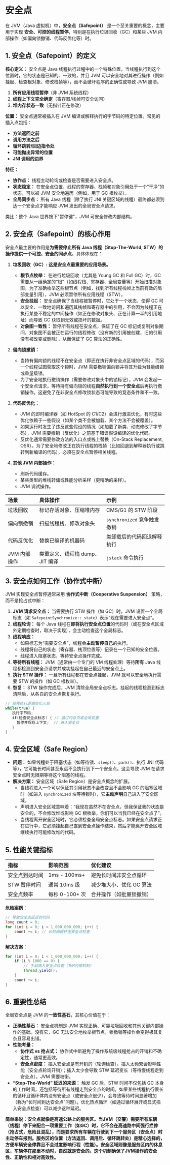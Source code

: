 #  安全点

在 JVM（Java 虚拟机）中，**安全点（Safepoint）** 是一个至关重要的概念，主要用于实现 **安全、可控的线程暂停**，特别是在执行垃圾回收（GC）和某些 JVM 内部操作（如偏向锁撤销、代码反优化等）时。

## 1. 安全点（Safepoint）的定义

**核心定义：** 安全点是 Java 线程执行过程中的一个特殊位置。当线程执行到这个位置时，它的状态是已知的、一致的，并且 JVM 可以安全地对其进行操作（例如挂起、检查根对象、修改栈帧等），而不会破坏程序的正确性或导致 JVM 崩溃。

1. **所有应用线程暂停**（非 JVM 系统线程）
2. **线程上下文完全确定**（寄存器/栈帧可安全访问）
3. **堆内存状态一致**（无指针正在修改）

**位置：** 安全点通常被插入在 JVM 编译或解释执行的字节码的特定位置。常见的插入点包括：

*   **方法返回之前**
*   **调用方法之后**
*   **循环跳转/回边指令处**
*   **可能抛出异常的位置**
*   **JNI 调用的边界**

**特征：**

*   **协作点：** 线程主动轮询或检查是否需要进入安全点。
*   **状态稳定：** 在安全点位置，线程的寄存器、栈帧和对象引用处于一个“干净”的状态，可以被 JVM 安全地遍历（例如，用于 GC 根枚举）。
*   **全局同步点：** 所有 Java 线程（除了执行 JNI 关键区域的线程）最终都必须到达一个安全点才能响应 JVM 发出的全局安全点请求。

类比：整个 Java 世界按下"暂停键"，JVM 可安全修改内部结构。

## 2. 安全点（Safepoint）的核心作用

安全点最主要的作用是**为需要停止所有 Java 线程（Stop-The-World, STW）的操作提供一个可控、安全的同步点**。具体体现在：

1.  **垃圾回收（GC）: 这是安全点最重要的应用场景。**
    *   **根节点枚举：** 在进行垃圾回收（尤其是 Young GC 和 Full GC）时，GC 需要从一组确定的“根”（如线程栈、寄存器、全局变量等）开始扫描对象图。为了准确枚举这些根节点（例如，找到所有线程栈帧上当前有效的局部变量引用），JVM 必须暂停所有应用线程（STW）。
    *   **安全挂起：** 安全点确保了当线程被暂停时，它处于一个状态，使得 GC 可以安全、一致地访问和遍历其栈帧和寄存器中的引用，不会因为线程正在执行某些不稳定的中间操作（如正在修改对象头、正在计算一半的引用地址）而导致 GC 获取到无效或损坏的数据。
    *   **对象图一致性：** 暂停所有线程在安全点，保证了在 GC 标记或复制对象期间，对象图不会被正在运行的线程修改（没有新的引用被创建，旧的引用没有被改变或删除），从而保证了 GC 算法的正确性。

2.  **偏向锁撤销：**
    *   当持有偏向锁的线程不在安全点（即还在执行非安全点区域的代码），而另一个线程试图获取这个锁时，JVM 需要撤销偏向锁并将其升级为轻量级锁或重量级锁。
    *   为了安全地执行撤销操作（需要修改对象头中的锁标记），JVM 会发起一个安全点请求，等待持有偏向锁的线程**自然执行到一个安全点**后再执行撤销操作。这避免了在非安全点修改锁状态可能导致的竞态条件和不一致。

3.  **代码反优化：**
    *   JVM 的即时编译器（如 HotSpot 的 C1/C2）会进行激进优化，有时这些优化依赖于一些假设（如某个类不会被加载、某个方法不会被覆盖）。
    *   如果运行时发生了违反这些假设的情况（如加载了新类、动态修改了字节码），JVM 需要撤销（反优化）之前基于错误假设编译的优化代码。
    *   反优化通常需要修改方法的入口点或栈上替换（On-Stack Replacement, OSR）。为了安全地修改正在执行线程的栈帧（比如回退到解释器执行或跳转到新编译的代码），必须在安全点暂停相关线程。

4.  **其他 JVM 内部操作：**
    *   刷新代码缓存。
    *   某些类型的堆栈转储或性能分析采样（更精确的采样）。
    *   JVM 调试操作。

| **场景**     | **具体操作**                    | **示例**                    |
| :----------- | :------------------------------ | :-------------------------- |
| 垃圾回收     | 标记存活对象、压缩堆内存        | CMS/G1 的 STW 阶段          |
| 偏向锁撤销   | 扫描线程栈、修改对象头          | `synchronized` 竞争触发撤销 |
| 代码反优化   | 替换已编译的机器码              | 类卸载后的代码回退解释执行  |
| JVM 内部操作 | 类重定义、线程栈 dump、JIT 编译 | `jstack` 命令执行           |

## 3. 安全点如何工作（协作式中断）

JVM 实现安全点暂停通常采用 **协作式中断（Cooperative Suspension）** 策略，而不是抢占式中断：

1.  **JVM 请求安全点：** 当需要执行 STW 操作（如 GC）时，JVM 设置一个全局标志（如 `SafepointSynchronize::_state`）表示“现在需要进入安全点”。
2.  **线程轮询：** 每个 Java 线程在**即将执行安全点位置**的代码时（或在安全点区域外定期检查时，取决于实现），会主动检查这个全局标志。
3.  **线程响应：**
    *   如果标志为“需要安全点”，线程会**主动暂停自己**的执行。
    *   线程将自己的状态（寄存器、栈顶位置等）记录在一个已知的安全位置。
    *   线程进入阻塞状态，等待安全点操作完成。
4.  **等待所有线程：** JVM（通常由一个专门的 VM 线程处理）等待**所有** Java 线程都检测到安全点请求并成功挂起在自己最近的安全点上。
5.  **执行 STW 操作：** 一旦所有线程都在安全点挂起，JVM 就可以安全地执行需要 STW 的操作（如 GC 根枚举）。
6.  **恢复：** STW 操作完成后，JVM 清除全局安全点标志。挂起的线程检测到标志清除后，从各自的安全点恢复执行。

```java
// 线程执行逻辑简化示意
while(true) {
   执行字节码;
   if(检查安全点标志) { // 通过内存页或全局变量
     暂停并保存上下文;  // 进入安全点
   }
}
```

## 4. 安全区域（Safe Region）

*   **问题：** 如果线程处于阻塞状态（如等待锁、`sleep()`、`park()`、执行 JNI 代码等），它可能长时间甚至永远不会执行到下一个安全点。这会导致 JVM 在请求安全点时无限期等待这个阻塞的线程。
*   **解决方案：** 安全区域（Safe Region）是安全点概念的扩展。
    *   当线程进入一个可以保证其引用状态不会改变且不会影响 GC 的阻塞区域时（如进入 `synchronized` 块等待锁时），它**主动声明**自己进入了安全区域。
    *   声明进入安全区域意味着：“我现在虽然不在安全点，但我保证我的状态是安全的，不会修改堆或影响 GC 根枚举，你们可以当我已经在安全点了”。
    *   当线程离开安全区域时，它必须检查全局安全点标志。如果安全点请求正在进行中，它必须挂起自己直到安全点操作结束，然后才能离开安全区域继续执行可能修改堆的代码。

## 5. 性能关键指标

| **指标**       | **影响范围**   | **优化建议**             |
| :------------- | :------------- | :----------------------- |
| 安全点到达时间 | 1ms - 100ms+   | 避免长时间非安全点循环   |
| STW 暂停时间   | 通常 10ms 级   | 减少堆大小、优化 GC 算法 |
| 安全点频率     | 每秒 0-100+ 次 | 合并操作（如批量锁撤销） |

**危险案例**：

```java
// 导致安全点延迟的代码
long count = 0;
for (int i = 0; i < 1_000_000_000; i++) {
    count += i; // 长时间循环无安全点检查
}
```

**解决方案**：

```java
for (int i = 0; i < 1_000_000_000; i++) {
    if (i % 1000 == 0) {
        // 手动插入安全点检查（JVM内部机制）
        Thread.yield(); 
    }
    count += i;
}
```

## 6. 重要性总结

全局安全点是 JVM 的**一致性基石**，其核心价值在于：

*   **正确性基石：** 安全点机制是 JVM 实现正确、可靠垃圾回收和其他关键内部操作的基础。没有它，GC 无法安全地枚举根节点，锁撤销等操作会变得极其复杂且容易出错。
*   **性能考量：**
    *   **协作式 vs 抢占式：** 协作式中断避免了操作系统级线程抢占的开销和不确定性，通常更高效。
    *   **安全点密度：** 插入安全点是有开销的（轮询检查）。插入太频繁会影响性能（安全点轮询开销）；插入太少会导致 STW 延迟变长（等待慢线程走到安全点）。JVM 需要权衡。
*   **“Stop-The-World” 延迟的来源：** 触发 GC 后，STW 时间不仅包括 GC 本身的工作时间，还包括等待所有线程走到安全点的时间。如果某些线程执行很长的循环且循环体内没有安全点（或安全点很少），会导致等待时间显著增加（称为“长时间到达安全点”问题）。优化热点循环（如通过循环展开或显式插入安全点检查）可以减少这种延迟。

**简单来说：安全点就像是高速公路上的服务区。当JVM（交警）需要所有车辆（线程）停下来配合一项重要工作（如GC）时，它不会在高速路中间强行拦停（抢占式，危险且混乱），而是要求所有车辆在行驶到下一个服务区（安全点）时主动停车报到。服务区的位置（方法返回、调用后、循环跳转处）是精心选择的，方便车辆安全停靠且不会过度影响行程（性能）。安全区域则像是服务区内的休息区，车辆停在那里不动时，自然就是安全的。这个机制确保了JVM操作的安全性、正确性和相对高效性。**